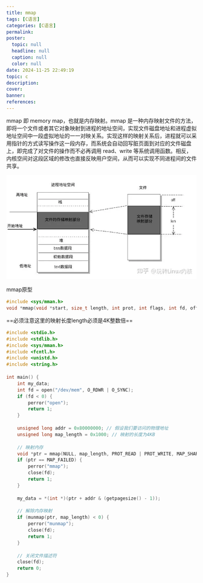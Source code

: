 ```yaml
---
title: mmap
tags: [C语言]
categories: [C语言]
permalink: 
poster:
  topic: null
  headline: null
  caption: null
  color: null
date: 2024-11-25 22:49:19
topic: c
description:
cover:
banner:
references:
---
```

mmap 即 memory map，也就是内存映射。mmap 是一种内存映射文件的方法，即将一个文件或者其它对象映射到进程的地址空间，实现文件磁盘地址和进程虚拟地址空间中一段虚拟地址的一一对映关系。实现这样的映射关系后，进程就可以采用指针的方式读写操作这一段内存，而系统会自动回写脏页面到对应的文件磁盘上，即完成了对文件的操作而不必再调用 read、write 等系统调用函数。相反，内核空间对这段区域的修改也直接反映用户空间，从而可以实现不同进程间的文件共享。

![](https://raw.githubusercontent.com/mengchao666/picture/main/blog5175f10387866d6173bea7fbe89c4eeb.webp)

mmap原型

```c
#include <sys/mman.h>
void *mmap(void *start, size_t length, int prot, int flags, int fd, off_t offset)
```

==必须注意这里的映射长度length必须是4K整数倍==

```c
#include <stdio.h>
#include <stdlib.h>
#include <sys/mman.h>
#include <fcntl.h>
#include <unistd.h>
#include <string.h>
 
int main() {
	int my_data;
    int fd = open("/dev/mem", O_RDWR | O_SYNC);
    if (fd < 0) {
        perror("open");
        return 1;
    }
 
    unsigned long addr = 0x80000000; // 假设我们要访问的物理地址
    unsigned long map_length = 0x1000; // 映射的长度为4KB
 
    // 映射内存
    void *ptr = mmap(NULL, map_length, PROT_READ | PROT_WRITE, MAP_SHARED, fd, addr & ~(getpagesize() - 1)); // 获取页面对齐基地址，必须以4K对齐
    if (ptr == MAP_FAILED) {
        perror("mmap");
        close(fd);
        return 1;
    }

	my_data = *(int *)(ptr + addr & (getpagesize() - 1));

    // 解除内存映射
    if (munmap(ptr, map_length) < 0) {
        perror("munmap");
        close(fd);
        return 1;
    }
 
    // 关闭文件描述符
    close(fd);
    return 0;
}
```